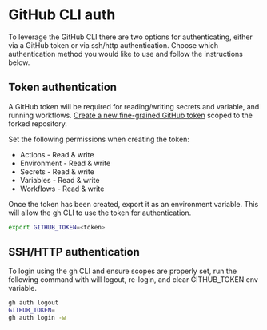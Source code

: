# GitHub CLI auth

To leverage the GitHub CLI there are two options for authenticating, either via a GitHub token or via ssh/http authentication. Choose which authentication method you would like to use and follow the instructions below.

## Token authentication

A GitHub token will be required for reading/writing secrets and variable, and running workflows. [Create a new fine-grained GitHub token](https://docs.github.com/en/authentication/keeping-your-account-and-data-secure/managing-your-personal-access-tokens) scoped to the forked repository.

Set the following permissions when creating the token:

- Actions - Read & write
- Environment - Read & write
- Secrets - Read & write
- Variables - Read & write
- Workflows - Read & write

Once the token has been created, export it as an environment variable. This will allow the gh CLI to use the token for authentication.

```bash
export GITHUB_TOKEN=<token>

```

## SSH/HTTP authentication

To login using the gh CLI and ensure scopes are properly set, run the following command with will logout, re-login, and clear GITHUB_TOKEN env variable.

```bash
gh auth logout
GITHUB_TOKEN=
gh auth login -w
```
